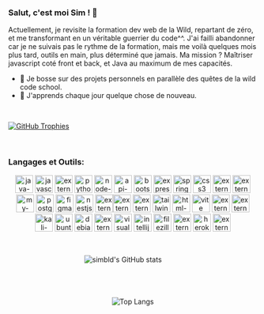 <p align="center">

### Salut, c'est moi Sim ! 👋

Actuellement, je revisite la formation dev web de la Wild, repartant de zéro, 
et me transformant en un véritable guerrier du code^^. 
J'ai failli abandonner car je ne suivais pas le rythme de la formation, 
mais me voilà quelques mois plus tard, outils en main, plus déterminé que jamais. 
Ma mission ? Maîtriser javascript coté front et back, et Java au maximum de mes capacités.

- 🔭 Je bosse sur des projets personnels en parallèle des quêtes de la wild code school.
- 🌱 J'apprends chaque jour quelque chose de nouveau.
</p>
<br>

[![GitHub Trophies](https://github-profile-trophy.vercel.app/?username=simbld&no-frame=true&no-bg=true&theme=darkhub&row=1&column=6&margin-w=50&margin-h=50)](https://github.com/ryo-ma/github-profile-trophy)

<br>

### Langages et Outils:

<p align="center">
<img width="36" height="36" src="https://img.icons8.com/3d-fluency/36/java-coffee-cup-logo.png" alt="java-coffee-cup-logo"/> <img width="36" height="36" src="https://img.icons8.com/arcade/36/javascript.png" alt="javascript"/> <img width="36" height="36" src="https://img.icons8.com/external-tal-revivo-shadow-tal-revivo/36/external-react-a-javascript-library-for-building-user-interfaces-logo-shadow-tal-revivo.png" alt="external-react-a-javascript-library-for-building-user-interfaces-logo-shadow-tal-revivo"/> <img width="36" height="36" src="https://img.icons8.com/3d-fluency/36/python.png" alt="python"/> <img width="36" height="36" src="https://img.icons8.com/fluency/36/node-js.png" alt="node-js"/> <img width="36" height="36" src="https://img.icons8.com/ios-filled/36/api-settings.png" alt="api-settings"/> <img width="36" height="36" src="https://img.icons8.com/plasticine/36/bootstrap.png" alt="bootstrap"/> <img width="36" height="36" src="https://img.icons8.com/officel/36/express-js.png" alt="express-js"/> <img width="36" height="36" src="https://img.icons8.com/office/36/spring-logo.png" alt="spring-logo"/> <img width="36" height="36" src="https://img.icons8.com/plasticine/36/css3.png" alt="css3"/> <img width="36" height="36" src="https://img.icons8.com/external-tal-revivo-color-tal-revivo/80/external-docker-a-set-of-coupled-software-as-a-service-logo-color-tal-revivo.png" alt="external-docker-a-set-of-coupled-software-as-a-service-logo-color-tal-revivo"/> <img width="36" height="36" src="https://img.icons8.com/external-those-icons-lineal-color-those-icons/36/external-Git-social-media-those-icons-lineal-color-those-icons.png" alt="external-Git-social-media-those-icons-lineal-color-those-icons"/> <img width="36" height="36" src="https://img.icons8.com/color/36/my-sql.png" alt="my-sql"/> <img width="36" height="36" src="https://img.icons8.com/plasticine/36/postgreesql.png" alt="postgreesql"/> <img width="36" height="36" src="https://img.icons8.com/stickers/36/figma.png" alt="figma"/> <img width="36" height="36" src="https://img.icons8.com/color/36/nestjs.png" alt="nestjs"/> <img width="36" height="36" src="https://img.icons8.com/external-tal-revivo-shadow-tal-revivo/36/external-typescript-an-open-source-programming-language-developed-and-maintained-by-microsoft-logo-shadow-tal-revivo.png" alt="external-typescript-an-open-source-programming-language-developed-and-maintained-by-microsoft-logo-shadow-tal-revivo"/><img width="36" height="36" src="https://img.icons8.com/external-tal-revivo-shadow-tal-revivo/36/external-yarn-fast-reliable-and-secure-dependency-management-web-portal-logo-shadow-tal-revivo.png" alt="external-yarn-fast-reliable-and-secure-dependency-management-web-portal-logo-shadow-tal-revivo"/> <img width="36" height="36" src="https://img.icons8.com/external-tal-revivo-shadow-tal-revivo/36/external-trello-a-web-based-list-making-application-for-multi-platform-logo-shadow-tal-revivo.png" alt="external-trello-a-web-based-list-making-application-for-multi-platform-logo-shadow-tal-revivo"/> <img width="36" height="36" src="https://img.icons8.com/fluency/36/tailwind_css.png" alt="tailwind_css"/> <img width="36" height="36" src="https://img.icons8.com/color/36/html-5--v1.png" alt="html-5--v1"/> <img width="36" height="36" src="https://img.icons8.com/color/36/vite.png" alt="vite"/> <img width="36" height="36" src="https://img.icons8.com/external-tal-revivo-shadow-tal-revivo/36/external-postman-is-the-only-complete-api-development-environment-logo-shadow-tal-revivo.png" alt="external-postman-is-the-only-complete-api-development-environment-logo-shadow-tal-revivo"/> <img width="36" height="36" src="https://img.icons8.com/external-those-icons-flat-those-icons/36/external-Linux-logos-and-brands-those-icons-flat-those-icons.png" alt="external-Linux-logos-and-brands-those-icons-flat-those-icons"/> <img width="36" height="36" src="https://img.icons8.com/color/36/kali-linux.png" alt="kali-linux"/> <img width="36" height="36" src="https://img.icons8.com/color/36/ubuntu--v1.png" alt="ubuntu--v1"/> <img width="36" height="36" src="https://img.icons8.com/color/36/debian.png" alt="debian"/> <img width="36" height="36" src="https://img.icons8.com/external-tal-revivo-shadow-tal-revivo/36/external-firebase-a-googles-mobile-platform-that-helps-you-quickly-develop-high-quality-apps-logo-shadow-tal-revivo.png" alt="external-firebase-a-googles-mobile-platform-that-helps-you-quickly-develop-high-quality-apps-logo-shadow-tal-revivo"/> <img width="36" height="36" src="https://img.icons8.com/color/36/visual-studio-code-2019.png" alt="visual-studio-code-2019"/> <img width="36" height="36" src="https://img.icons8.com/color/36/intellij-idea.png" alt="intellij-idea"/> <img width="36" height="36" src="https://img.icons8.com/color/36/filezilla.png" alt="filezilla"/> <img width="36" height="36" src="https://img.icons8.com/external-tal-revivo-shadow-tal-revivo/36/external-eclipse-an-integrated-development-environment-used-in-computer-programming-logo-shadow-tal-revivo.png" alt="external-eclipse-an-integrated-development-environment-used-in-computer-programming-logo-shadow-tal-revivo"/> <img width="36" height="36" src="https://img.icons8.com/color/36/heroku.png" alt="heroku"/> <img width="36" height="36" src="https://img.icons8.com/external-tal-revivo-shadow-tal-revivo/36/external-netlify-a-cloud-computing-company-that-offers-hosting-and-serverless-backend-services-for-static-websites-logo-shadow-tal-revivo.png" alt="external-netlify-a-cloud-computing-company-that-offers-hosting-and-serverless-backend-services-for-static-websites-logo-shadow-tal-revivo"/></p>
<br>
<p align="center">
  <img src="https://github-readme-stats.vercel.app/api?username=simbld&show_icons=true&theme=radical" alt="simbld's GitHub stats" />
  &nbsp; &nbsp; &nbsp; &nbsp; &nbsp;<br><br><br><br><br>
  <img src="https://github-readme-stats.vercel.app/api/top-langs/?username=simbld&layout=compact&theme=radical" alt="Top Langs" />
</p>

